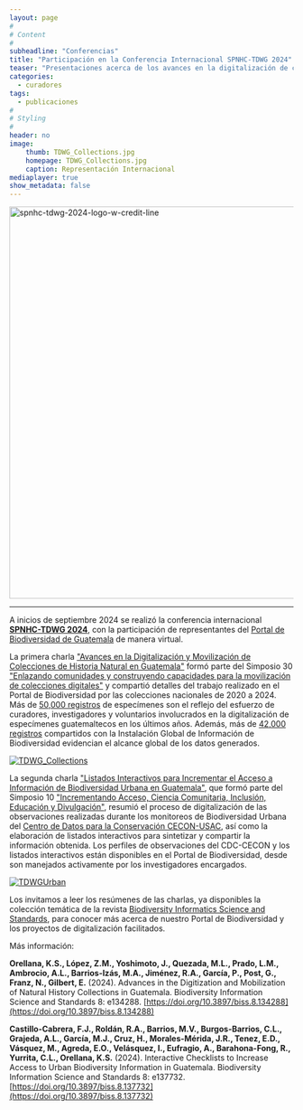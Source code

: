 ```yaml
---
layout: page
#
# Content
#
subheadline: "Conferencias"
title: "Participación en la Conferencia Internacional SPNHC-TDWG 2024"
teaser: "Presentaciones acerca de los avances en la digitalización de colecciones y proyectos en Guatemala."
categories:
  - curadores
tags:
  - publicaciones
#
# Styling
#
header: no
image:
    thumb: TDWG_Collections.jpg
    homepage: TDWG_Collections.jpg
    caption: Representación Internacional
mediaplayer: true
show_metadata: false
---
```


<img width="694" alt="spnhc-tdwg-2024-logo-w-credit-line" src="https://github.com/user-attachments/assets/e0fa293c-c156-4c98-96e6-9c43e8587771">

---

A inicios de septiembre 2024 se realizó la conferencia internacional [**SPNHC-TDWG 2024**](https://www.tdwg.org/conferences/2024/), con la participación de representantes del [Portal de Biodiversidad de Guatemala](https://biodiversidad.gt) de manera virtual.   

La primera charla ["Avances en la Digitalización y Movilización de Colecciones de Historia Natural en Guatemala"](https://biss.pensoft.net/article/134288/) formó parte del Simposio 30 ["Enlazando comunidades y construyendo capacidades para la movilización de colecciones digitales"](https://biss.pensoft.net/browse_user_collection_documents?collection_id=472) y compartió detalles del trabajo realizado en el Portal de Biodiversidad por las colecciones nacionales de 2020 a 2024. Más de [50,000 registros](biodiversidad.gt/portal/collections/list.php?db=69,91,43,143,137,110,73,72,17,74,26,75,16,48,44,27,131,50,117,128,19,104,22,21,49,136,147,9,1,10,3,2,4,5,6,81&country=Guatemala) de especímenes son el reflejo del esfuerzo de curadores, investigadores y voluntarios involucrados en la digitalización de especímenes guatemaltecos en los últimos años. Además, más de [42,000 registros]( https://doi.org/10.15468/dl.kjp58z) compartidos con la Instalación Global de Información de Biodiversidad evidencian el alcance global de los datos generados. 

[![TDWG_Collections](https://github.com/user-attachments/assets/857c2b9d-2d42-4b87-a5e9-c709489ae902)](https://biss.pensoft.net/article/134288/)


La segunda charla ["Listados Interactivos para Incrementar el Acceso a Información de Biodiversidad Urbana en Guatemala"](https://biss.pensoft.net/article/137732/), que formó parte del Simposio 10 ["Incrementando Acceso, Ciencia Comunitaria, Inclusión, Educación y Divulgación"](https://biss.pensoft.net/browse_user_collection_documents?collection_id=454), resumió el proceso de digitalización de las observaciones realizadas durante los monitoreos de Biodiversidad Urbana del [Centro de Datos para la Conservación CECON-USAC](https://cdc.usac.edu.gt/), así como la elaboración de listados interactivos para sintetizar y compartir la información obtenida. Los perfiles de observaciones del CDC-CECON y los listados interactivos están disponibles en el Portal de Biodiversidad, desde son manejados activamente por los investigadores encargados. 

[![TDWGUrban](https://github.com/user-attachments/assets/d3d74abe-a83a-433d-84bb-112c2c8d1021)](https://biss.pensoft.net/article/137732/)

Los invitamos a leer los resúmenes de las charlas, ya disponibles la colección temática de la revista [Biodiversity Informatics Science and Standards](https://biss.pensoft.net/collection/438), para conocer más acerca de nuestro Portal de Biodiversidad y los proyectos de digitalización facilitados. 

Más información:

**Orellana, K.S., López, Z.M., Yoshimoto, J., Quezada, M.L., Prado, L.M., Ambrocio, A.L., Barrios-Izás, M.A., Jiménez, R.A., García, P., Post, G., Franz, N., Gilbert, E.** (2024). Advances in the Digitization and Mobilization of Natural History Collections in Guatemala. Biodiversity Information Science and Standards 8: e134288. [https://doi.org/10.3897/biss.8.134288](https://doi.org/10.3897/biss.8.134288)

**Castillo-Cabrera, F.J., Roldán, R.A., Barrios, M.V., Burgos-Barrios, C.L., Grajeda, A.L., García, M.J., Cruz, H., Morales-Mérida, J.R., Tenez, E.D., Vásquez, M., Agreda, E.O., Velásquez, I., Eufragio, A., Barahona-Fong, R., Yurrita, C.L., Orellana, K.S.** (2024). Interactive Checklists to Increase Access to Urban Biodiversity Information in Guatemala. Biodiversity Information Science and Standards 8: e137732. [https://doi.org/10.3897/biss.8.137732](https://doi.org/10.3897/biss.8.137732)
